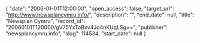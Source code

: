 {
  "date": "2006-01-01T12:00:00", 
  "open_access": false, 
  "target_url": "http://www.newsplancymru.info/", 
  "description": "", 
  "end_date": null, 
  "title": "Newsplan Cymru", 
  "record_id": "20060101T120000/gV75YxToBxv4Jo4nKUqLSg==", 
  "publisher": "newsplancymru.info", 
  "slug": 114534, 
  "start_date": null
}

